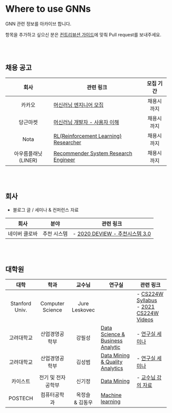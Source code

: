 # Where to use GNNs

GNN 관련 정보를 아카이브 합니다.

항목을 추가하고 싶으신 분은 [컨트리뷰션 가이드](https://github.com/edenjoah/Where-to-use-GNNs/blob/main/CONTRIBUTING.md)에 맞춰 Pull request를 보내주세요.

<br><br>

## 채용 공고
| 회사 | 관련 링크 | 모집 기간 |
|:---:|--------|:-------:|
| 카카오 | [머신러닝 엔지니어 모집](https://careers.kakao.com/jobs/P-11842) | 채용시까지 |
| 당근마켓 | [머신러닝 개발자 - 사용자 이해](https://team.daangn.com/jobs/4531409003/) | 채용시까지 |
| Nota | [RL(Reinforcement Learning) Researcher](https://www.notion.so/RL-Reinforcement-Learning-Researcher-79b7f27bc52442669d7050c206fb7624) | 채용시까지 |
| 아우름플래닛 (LINER) | [Recommender System Research Engineer](https://www.notion.so/1cb0d6b95e844cbbae65b4807a9c35e3) | 채용시까지 |

<br><br>

## 회사 
- 블로그 글 / 세미나 & 컨퍼런스 자료

| 회사 | 분야 | 관련 링크 |
|:---:|:---:|--------|
| 네이버 클로바| 추천 시스템 | - [2020 DEVIEW - 추천시스템 3.0](https://deview.kr/2020/sessions/356) |

<br><br>

## 대학원
| 대학 | 학과 | 교수님 | 연구실 | 관련 링크 |
|:---:|:---:|:----:|-------|--------|
| Stanford Univ. | Computer Science | Jure Leskovec | | - [CS224W Syllabus](http://web.stanford.edu/class/cs224w/)<br>- [2021 CS224W Videos](https://www.youtube.com/playlist?list=PLoROMvodv4rPLKxIpqhjhPgdQy7imNkDn)
| 고려대학교 | 산업경영공학부 | 강필성 | [Data Science & Business Analytic](http://dsba.korea.ac.kr/) | - [연구실 세미나](http://dsba.korea.ac.kr/seminar/)
| 고려대학교 | 산업경영공학부 | 김성범 | [Data Mining & Quality Analytics](http://dmqm.korea.ac.kr/) | - [연구실 세미나](http://dmqm.korea.ac.kr/activity/seminar)
| 카이스트 | 전기 및 전자공학부 | 신기정 | [Data Mining](https://sites.google.com/view/kaistdata) | - [교수님 강의 자료](https://sites.google.com/view/kaistdata/courses)
| POSTECH | 컴퓨터공학과 | 옥정슬<br>& 김동우 | [Machine learning](http://ml.postech.ac.kr/) | 

